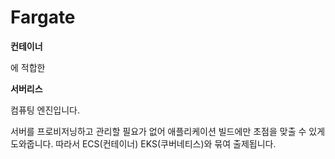 # Fargate

**컨테이너**

에 적합한

**서버리스**

컴퓨팅 엔진입니다.

서버를 프로비저닝하고 관리할 필요가 없어 애플리케이션 빌드에만 초점을 맞출 수 있게 도와줍니다. 따라서 ECS(컨테이너) EKS(쿠버네티스)와 묶여 출제됩니다.
